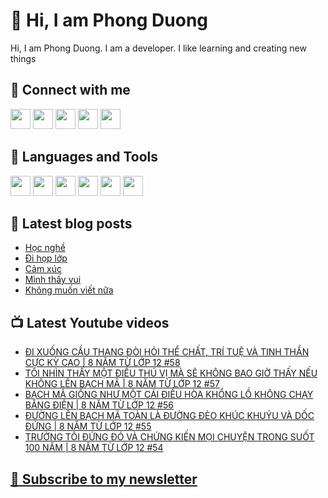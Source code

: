 # 👋 Hi, I am Phong Duong

Hi, I am Phong Duong. I am a developer. I like learning and creating new things

## 🔗 Connect with me
[<img height="32" width="32" src="https://cdn.jsdelivr.net/npm/simple-icons@v3/icons/youtube.svg" />](https://www.youtube.com/channel/UCXykqt3V2-9bYXKWZRcH0rA)
[<img height="32" width="32" src="https://cdn.jsdelivr.net/npm/simple-icons@v3/icons/instagram.svg" />](https://www.instagram.com/phongduonglh)
[<img height="32" width="32" src="https://cdn.jsdelivr.net/npm/simple-icons@v3/icons/twitter.svg" />](https://twitter.com/phongduonglh)
[<img height="32" width="32" src="https://cdn.jsdelivr.net/npm/simple-icons@v3/icons/facebook.svg" />](https://www.facebook.com/phongduonglh)
[<img height="32" width="32" src="https://cdn.jsdelivr.net/npm/simple-icons@v3/icons/linkedin.svg" />](https://www.linkedin.com/in/phongduonglh)

## 🧰 Languages and Tools

[<img height="32" width="32" src="https://cdn.jsdelivr.net/npm/simple-icons@v3/icons/javascript.svg" />](javascript)
[<img height="32" width="32" src="https://cdn.jsdelivr.net/npm/simple-icons@v3/icons/html5.svg" />](html5)
[<img height="32" width="32" src="https://cdn.jsdelivr.net/npm/simple-icons@v3/icons/css3.svg" />](css3)
[<img height="32" width="32" src="https://cdn.jsdelivr.net/npm/simple-icons@v3/icons/node-dot-js.svg" />](nodejs)
[<img height="32" width="32" src="https://cdn.jsdelivr.net/npm/simple-icons@v3/icons/react.svg" />](react)
[<img height="32" width="32" src="https://cdn.jsdelivr.net/npm/simple-icons@v3/icons/vue-dot-js.svg" />](vue)

## 📝 Latest blog posts

<!-- BLOG-POST-LIST:START -->
- [Học nghề](https://phongduong.dev/blog/2021/07/hoc-nghe/)
- [Đi họp lớp](https://phongduong.dev/blog/2021/06/di-hop-lop/)
- [Cảm xúc](https://phongduong.dev/blog/2021/06/cam-xuc/)
- [Mình thấy vui](https://phongduong.dev/blog/2021/06/minh-thay-vui/)
- [Không muốn viết nữa](https://phongduong.dev/blog/2021/06/khong-muon-viet-nua/)
<!-- BLOG-POST-LIST:END -->

## 📺 Latest Youtube videos

<!-- YOUTUBE-VIDEO-LIST:START -->
- [ĐI XUỐNG CẦU THANG ĐÒI HỎI THỂ CHẤT, TRÍ TUỆ VÀ TINH THẦN CỰC KỲ CAO | 8 NĂM TỪ LỚP 12 #58](https://www.youtube.com/watch?v=ciuhK4sUYUU)
- [TÔI NHÌN THẤY MỘT ĐIỀU THÚ VỊ MÀ SẼ KHÔNG BAO GIỜ THẤY NẾU KHÔNG LÊN BẠCH MÃ | 8 NĂM TỪ LỚP 12 #57](https://www.youtube.com/watch?v=5IHDSEWcCkE)
- [BẠCH MÃ GIỐNG NHƯ MỘT CÁI ĐIỀU HÒA KHỔNG LỒ KHÔNG CHẠY BẰNG ĐIỆN | 8 NĂM TỪ LỚP 12 #56](https://www.youtube.com/watch?v=_erehrf272E)
- [ĐƯỜNG LÊN BẠCH MÃ TOÀN LÀ ĐƯỜNG ĐÈO KHÚC KHUỶU VÀ DỐC ĐỨNG | 8 NĂM TỪ LỚP 12 #55](https://www.youtube.com/watch?v=JOa74-2GRSE)
- [TRƯỜNG TÔI ĐỨNG ĐÓ VÀ CHỨNG KIẾN MỌI CHUYỆN TRONG SUỐT 100 NĂM | 8 NĂM TỪ LỚP 12 #54](https://www.youtube.com/watch?v=A-pCGsXjRlI)
<!-- YOUTUBE-VIDEO-LIST:END -->

## [💌 Subscribe to my newsletter](https://koogio.substack.com/)
